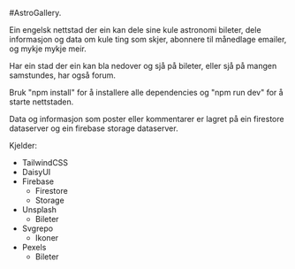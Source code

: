 #AstroGallery.

Ein engelsk nettstad der ein kan dele sine kule astronomi bileter, dele informasjon og data om kule ting som skjer, abonnere til månedlage emailer, og mykje mykje meir.

Har ein stad der ein kan bla nedover og sjå på bileter, eller sjå på mangen samstundes, har også forum.

Bruk "npm install" for å installere alle dependencies og "npm run dev" for å starte nettstaden.

Data og informasjon som poster eller kommentarer er lagret på ein firestore dataserver og ein firebase storage dataserver.

Kjelder:

-   TailwindCSS
-   DaisyUI
-   Firebase
    -   Firestore
    -   Storage
-   Unsplash
    -   Bileter
-   Svgrepo
    -   Ikoner
-   Pexels
    -   Bileter
